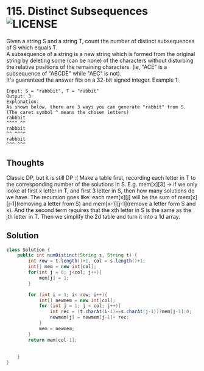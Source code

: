 # 115. Distinct Subsequences ![LICENSE](https://img.shields.io/badge/Rank-Hard-red)
Given a string S and a string T, count the number of distinct subsequences of S which equals T.  
A subsequence of a string is a new string which is formed from the original string by deleting some (can be none) of the characters without disturbing the relative positions of the remaining characters. (ie, "ACE" is a subsequence of "ABCDE" while "AEC" is not).  
It's guaranteed the answer fits on a 32-bit signed integer.
Example 1:
```
Input: S = "rabbbit", T = "rabbit"
Output: 3
Explanation:
As shown below, there are 3 ways you can generate "rabbit" from S.
(The caret symbol ^ means the chosen letters)
rabbbit
^^^^ ^^
rabbbit
^^ ^^^^
rabbbit
^^^ ^^^
```
## Thoughts
Classic DP, but it is still DP :(
Make a table first, recording each letter in T to the corresponding number of the solutions in S.
E.g. mem[x][3] -> if we only looke at first x letter in T, and first 3 letter in S, then how many solutions do we have.
The recursion goes like: each mem[x][j] will be the sum of mem[x]\[j-1](removing a letter from S) and mem[x-1]\[j-1](remove a letter form S and x). And the second term requires that the xth letter in S is the same as the jth letter in T.
Then we simplify the 2d table and turn it into a 1d array.

## Solution
```java
class Solution {
    public int numDistinct(String s, String t) {
        int row = t.length()+1, col = s.length()+1;
        int[] mem = new int[col];
        for(int j = 0; j<col; j++){
            mem[j] = 1;
        }

        for (int i = 1; i< row; i++){
            int[] newmem = new int[col];
            for (int j = 1; j < col; j++){
                int rec = (t.charAt(i-1)==s.charAt(j-1))?mem[j-1]:0;
                newmem[j] = newmem[j-1]+ rec;
            }
            mem = newmem;
        }
        return mem[col-1];
        
        
    }
}
```